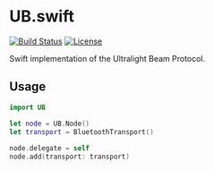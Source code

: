 # UB.swift

[![Build Status](https://travis-ci.com/ultralight-beam/UB.swift.svg?branch=master)](https://travis-ci.com/ultralight-beam/UB.swift) [![License](https://img.shields.io/github/license/ultralight-beam/UB.swift.svg)](LICENSE)

Swift implementation of the Ultralight Beam Protocol.

## Usage

```swift
import UB

let node = UB.Node()
let transport = BluetoothTransport()
        
node.delegate = self
node.add(transport: transport)
```
